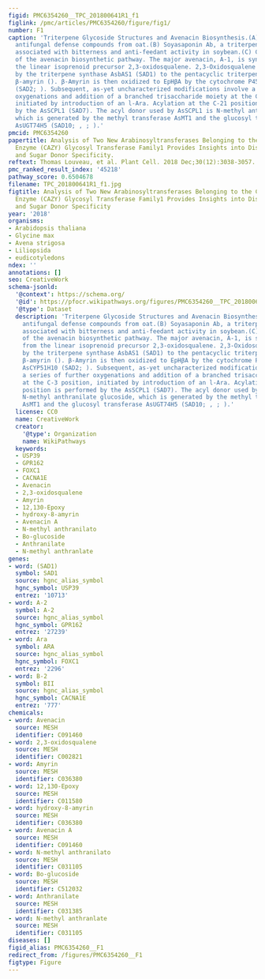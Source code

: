 ```yaml
---
figid: PMC6354260__TPC_201800641R1_f1
figlink: /pmc/articles/PMC6354260/figure/fig1/
number: F1
caption: 'Triterpene Glycoside Structures and Avenacin Biosynthesis.(A) Avenacins:
  antifungal defense compounds from oat.(B) Soyasaponin Ab, a triterpene glycoside
  associated with bitterness and anti-feedant activity in soybean.(C) Current understanding
  of the avenacin biosynthetic pathway. The major avenacin, A-1, is synthesized from
  the linear isoprenoid precursor 2,3-oxidosqualene. 2,3-Oxidosqualene is cyclized
  by the triterpene synthase AsbAS1 (SAD1) to the pentacyclic triterpene scaffold
  β-amyrin (). β-Amyrin is then oxidized to EpHβA by the cytochrome P450 enzyme AsCYP51H10
  (SAD2; ). Subsequent, as-yet uncharacterized modifications involve a series of further
  oxygenations and addition of a branched trisaccharide moiety at the C-3 position,
  initiated by introduction of an l-Ara. Acylation at the C-21 position is performed
  by the AsSCPL1 (SAD7). The acyl donor used by AsSCPL1 is N-methyl anthranilate glucoside,
  which is generated by the methyl transferase AsMT1 and the glucosyl transferase
  AsUGT74H5 (SAD10; , ; ).'
pmcid: PMC6354260
papertitle: Analysis of Two New Arabinosyltransferases Belonging to the Carbohydrate-Active
  Enzyme (CAZY) Glycosyl Transferase Family1 Provides Insights into Disease Resistance
  and Sugar Donor Specificity.
reftext: Thomas Louveau, et al. Plant Cell. 2018 Dec;30(12):3038-3057.
pmc_ranked_result_index: '45218'
pathway_score: 0.6504678
filename: TPC_201800641R1_f1.jpg
figtitle: Analysis of Two New Arabinosyltransferases Belonging to the Carbohydrate-Active
  Enzyme (CAZY) Glycosyl Transferase Family1 Provides Insights into Disease Resistance
  and Sugar Donor Specificity
year: '2018'
organisms:
- Arabidopsis thaliana
- Glycine max
- Avena strigosa
- Liliopsida
- eudicotyledons
ndex: ''
annotations: []
seo: CreativeWork
schema-jsonld:
  '@context': https://schema.org/
  '@id': https://pfocr.wikipathways.org/figures/PMC6354260__TPC_201800641R1_f1.html
  '@type': Dataset
  description: 'Triterpene Glycoside Structures and Avenacin Biosynthesis.(A) Avenacins:
    antifungal defense compounds from oat.(B) Soyasaponin Ab, a triterpene glycoside
    associated with bitterness and anti-feedant activity in soybean.(C) Current understanding
    of the avenacin biosynthetic pathway. The major avenacin, A-1, is synthesized
    from the linear isoprenoid precursor 2,3-oxidosqualene. 2,3-Oxidosqualene is cyclized
    by the triterpene synthase AsbAS1 (SAD1) to the pentacyclic triterpene scaffold
    β-amyrin (). β-Amyrin is then oxidized to EpHβA by the cytochrome P450 enzyme
    AsCYP51H10 (SAD2; ). Subsequent, as-yet uncharacterized modifications involve
    a series of further oxygenations and addition of a branched trisaccharide moiety
    at the C-3 position, initiated by introduction of an l-Ara. Acylation at the C-21
    position is performed by the AsSCPL1 (SAD7). The acyl donor used by AsSCPL1 is
    N-methyl anthranilate glucoside, which is generated by the methyl transferase
    AsMT1 and the glucosyl transferase AsUGT74H5 (SAD10; , ; ).'
  license: CC0
  name: CreativeWork
  creator:
    '@type': Organization
    name: WikiPathways
  keywords:
  - USP39
  - GPR162
  - FOXC1
  - CACNA1E
  - Avenacin
  - 2,3-oxidosqualene
  - Amyrin
  - 12,130-Epoxy
  - hydroxy-8-amyrin
  - Avenacin A
  - N-methyl anthranilato
  - Bo-glucoside
  - Anthranilate
  - N-methyl anthranlate
genes:
- word: (SAD1)
  symbol: SAD1
  source: hgnc_alias_symbol
  hgnc_symbol: USP39
  entrez: '10713'
- word: A-2
  symbol: A-2
  source: hgnc_alias_symbol
  hgnc_symbol: GPR162
  entrez: '27239'
- word: Ara
  symbol: ARA
  source: hgnc_alias_symbol
  hgnc_symbol: FOXC1
  entrez: '2296'
- word: B-2
  symbol: BII
  source: hgnc_alias_symbol
  hgnc_symbol: CACNA1E
  entrez: '777'
chemicals:
- word: Avenacin
  source: MESH
  identifier: C091460
- word: 2,3-oxidosqualene
  source: MESH
  identifier: C002821
- word: Amyrin
  source: MESH
  identifier: C036380
- word: 12,130-Epoxy
  source: MESH
  identifier: C011580
- word: hydroxy-8-amyrin
  source: MESH
  identifier: C036380
- word: Avenacin A
  source: MESH
  identifier: C091460
- word: N-methyl anthranilato
  source: MESH
  identifier: C031105
- word: Bo-glucoside
  source: MESH
  identifier: C512032
- word: Anthranilate
  source: MESH
  identifier: C031385
- word: N-methyl anthranlate
  source: MESH
  identifier: C031105
diseases: []
figid_alias: PMC6354260__F1
redirect_from: /figures/PMC6354260__F1
figtype: Figure
---
```

